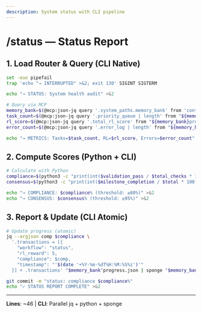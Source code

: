 ```yaml
---
description: System status with CLI pipeline
---
```


# /status — Status Report

## 1. Load Router & Query (CLI Native)

```bash
set -euo pipefail
trap 'echo "→ INTERRUPTED" >&2; exit 130' SIGINT SIGTERM

echo "→ STATUS: System health audit" >&2

# Query via MCP
memory_bank=$(@mcp:json-jq query '.system_paths.memory_bank' from 'context-router.json')
task_count=$(@mcp:json-jq query '.priority_queue | length' from "${memory_bank}scratchpad.json")
rl_score=$(@mcp:json-jq query '.total_rl_score' from "${memory_bank}progress.json")
error_count=$(@mcp:json-jq query '.error_log | length' from "${memory_bank}mistakes.json")

echo "→ METRICS: Tasks=$task_count, RL=$rl_score, Errors=$error_count" >&2
```

## 2. Compute Scores (Python + CLI)

```bash
# Calculate with Python
compliance=$(python3 -c "print(int($validation_pass / $total_checks * 100))")
consensus=$(python3 -c "print(int($milestone_completion / $total * 100))")

echo "→ COMPLIANCE: $compliance% (threshold: ≥80%)" >&2
echo "→ CONSENSUS: $consensus% (threshold: ≥95%)" >&2
```

## 3. Report & Update (CLI Atomic)

```bash
# Update progress (atomic)
jq --argjson comp $compliance \
  '.transactions = [{
    "workflow": "status",
    "rl_reward": 5,
    "compliance": $comp,
    "timestamp": "'$(date '+%Y-%m-%dT%H:%M:%S%z')'"
  }] + .transactions' "$memory_bank"progress.json | sponge "$memory_bank"progress.json

git commit -m "status: compliance $compliance%"
echo "✓ STATUS REPORT COMPLETE" >&2
```

---
**Lines**: ~46 | **CLI**: Parallel jq + python + sponge
